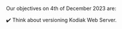 Our objectives on 4th of December 2023 are:

:heavy_check_mark: Think about versioning Kodiak Web Server.
